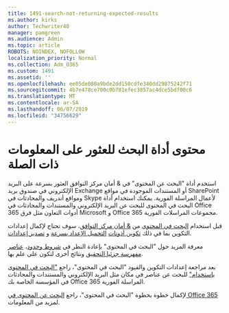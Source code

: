 ```yaml
---
title: 1491-search-not-returning-expected-results
ms.author: kirks
author: Techwriter40
manager: pamgreen
ms.audience: Admin
ms.topic: article
ROBOTS: NOINDEX, NOFOLLOW
localization_priority: Normal
ms.collection: Adm_O365
ms.custom: 1491
ms.assetid: ''
ms.openlocfilehash: ee05de080a9bde2dd150cdfe340dd29875242f71
ms.sourcegitcommit: 4b7e478ce700c0b781efec3857ac4dce5bdf00c6
ms.translationtype: MT
ms.contentlocale: ar-SA
ms.lasthandoff: 06/07/2019
ms.locfileid: "34756629"
---
```

# <a name="content-search-tool-to-find-relevant-info"></a>محتوى أداة البحث للعثور على المعلومات ذات الصلة

استخدم أداة "البحث عن المحتوى" في & أمان مركز التوافق العثور بسرعة على البريد الإلكتروني في صندوق بريد Exchange أو المستندات الموجودة في مواقع SharePoint ومواقع أندريف والمحادثات في Skype لأعمال المراسلة الفورية. يمكنك استخدام أداة البحث في المحتوى للبحث عن البريد الإلكتروني والمستندات والمحادثات في Office 365 أدوات التعاون مثل فرق Microsoft و Office 365 مجموعات المراسلات الفورية.


قبل استخدام [البحث في المحتوى](https://sip.protection.office.com/contentsearchbeta?ContentOnly=1) من [& أمان مركز التوافق](https://sip.protection.office.com/homepage)، سوف تحتاج لإكمال إعدادات التكوين بما في ذلك [تكوين أذونات](https://docs.microsoft.com/office365/securitycompliance/permissions-filtering-for-content-search) [التحميل الإعداد بسرعة](https://docs.microsoft.com/en-us/office365/securitycompliance/increase-download-speeds-when-exporting-ediscovery-results) و [تصدير إعدادات](https://docs.microsoft.com/en-us/office365/securitycompliance/disable-reports-when-you-export-content-search-results).

معرفة المزيد حول "البحث في المحتوى" بإعادة النظر في [شروط وحدود](https://docs.microsoft.com/office365/securitycompliance/limits-for-content-search)، [عناصر مفهرسة جزئيا التحقيق](https://docs.microsoft.com/office365/securitycompliance/investigating-partially-indexed-items-in-ediscovery) ونتائج أخرى لتكون على علم بها.

بعد مراجعة إعدادات التكوين والقيود "البحث في المحتوى"، راجع ["البحث في المحتوى باستخدام"</a> للبحث عن عناصر في مكان مثل البريد الإلكتروني والمستندات والمحادثات في المؤسسة الخاصة بك Office 365 المراسلة الفورية](https://docs.microsoft.com/office365/securitycompliance/content-search).

لإكمال خطوة بخطوة "البحث في المحتوى"، راجع [البحث عن المحتوى في Office 365](https://docs.microsoft.com/office365/securitycompliance/search-for-content) لمزيد من المعلومات.
